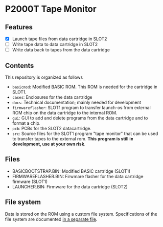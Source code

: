 # P2000T Tape Monitor

## Features
- [x] Launch tape files from data cartridge in SLOT2
- [ ] Write tape data to data cartridge in SLOT2
- [ ] Write data back to tapes from the data cartridge

## Contents
This repository is organized as follows

* `basicmod`: Modified BASIC ROM. This ROM is needed for the cartridge in SLOT1.
* `cases`: Enclosures for the data cartridge
* `docs`: Technical documentation; mainly needed for development
* `firmwareflasher`: SLOT1 program to transfer launch-os from external ROM chip
  on the data cartridge to the internal ROM.
* `gui`: GUI to add and delete programs from the data cartridge and to format a
  chip.
* `pcb`: PCBs for the SLOT2 datacartridge.
* `src`: Source files for the SLOT1 program "tape monitor" that can be used to
  transfer tapes to the external rom. **This program is still in development,
  use at your own risk.**

## Files

* BASICBOOTSTRAP.BIN: Modified BASIC cartridge (SLOT1)
* FIRMWAREFLASHER.BIN: Firwmare flasher for the data cartridge firmware (SLOT1)
* LAUNCHER.BIN: Firmware for the data cartridge (SLOT2)

## File system

Data is stored on the ROM using a custom file system. Specifications of the file
system are documented [in a separate file](docs/fat.md).